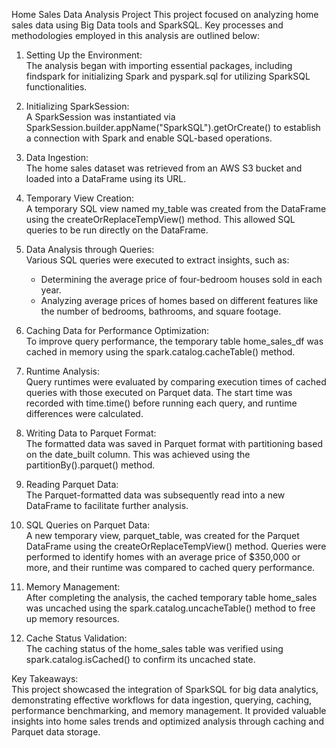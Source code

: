 Home Sales Data Analysis Project
This project focused on analyzing home sales data using Big Data tools and SparkSQL. Key processes and methodologies employed in this analysis are outlined below:</br>

1. Setting Up the Environment:</br>
The analysis began with importing essential packages, including findspark for initializing Spark and pyspark.sql for utilizing SparkSQL functionalities.</br>

2. Initializing SparkSession:</br>
A SparkSession was instantiated via SparkSession.builder.appName("SparkSQL").getOrCreate() to establish a connection with Spark and enable SQL-based operations.</br>

3. Data Ingestion:</br>
The home sales dataset was retrieved from an AWS S3 bucket and loaded into a DataFrame using its URL.</br>

4. Temporary View Creation:</br>
A temporary SQL view named my_table was created from the DataFrame using the createOrReplaceTempView() method. This allowed SQL queries to be run directly on the DataFrame.</br>

5. Data Analysis through Queries:</br>
Various SQL queries were executed to extract insights, such as:</br>

   * Determining the average price of four-bedroom houses sold in each year.</br>
   * Analyzing average prices of homes based on different features like the number of bedrooms, bathrooms, and square footage.</br>
6. Caching Data for Performance Optimization:</br>
To improve query performance, the temporary table home_sales_df was cached in memory using the spark.catalog.cacheTable() method.</br>

7. Runtime Analysis:</br>
Query runtimes were evaluated by comparing execution times of cached queries with those executed on Parquet data. The start time was recorded with time.time() before running each query, and runtime differences were calculated.</br>

8. Writing Data to Parquet Format:</br>
The formatted data was saved in Parquet format with partitioning based on the date_built column. This was achieved using the partitionBy().parquet() method.</br>

9. Reading Parquet Data:</br>
The Parquet-formatted data was subsequently read into a new DataFrame to facilitate further analysis.</br>

10. SQL Queries on Parquet Data:</br>
A new temporary view, parquet_table, was created for the Parquet DataFrame using the createOrReplaceTempView() method. Queries were performed to identify homes with an average price of $350,000 or more, and their runtime was compared to cached query performance.</br>

11. Memory Management:</br>
After completing the analysis, the cached temporary table home_sales was uncached using the spark.catalog.uncacheTable() method to free up memory resources.</br>

12. Cache Status Validation:</br>
The caching status of the home_sales table was verified using spark.catalog.isCached() to confirm its uncached state.</br>

Key Takeaways:</br>
This project showcased the integration of SparkSQL for big data analytics, demonstrating effective workflows for data ingestion, querying, caching, performance benchmarking, and memory management. It provided valuable insights into home sales trends and optimized analysis through caching and Parquet data storage.</br>

